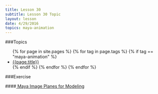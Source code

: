 ```yaml
---
title: Lesson 30
subtitle: Lesson 30 Topic
layout: lesson
date: 4/29/2016
topics: maya-animation
---
```


###Topics

<ul>
 {% for page in site.pages %}
   {% for tag in page.tags %}
       {% if tag == "maya-animation" %}
           <li><a href="{{ page.permalink | prepend: site.baseurl }}">{{page.title}}</a></li>
        {% endif %}
   {% endfor %}
 {% endfor %}
</ul>

###Exercise

####<a href="/3d-digital-art-and-design--oer/exercises/maya-image-planes-for-modeling/maya-image-planes-for-modeling.html"><span class="exercise-title"> Maya Image Planes for Modeling</span></a>